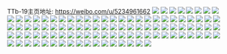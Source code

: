 TTb-19主页地址: https://weibo.com/u/5234961662 
![](https://wx4.sinaimg.cn/mw2000/005IhmFwly1h9jvw3ec6ij32dc35shdv.jpg) 
![](https://wx4.sinaimg.cn/mw2000/005IhmFwly1h9jvvwftx6j32dc35s4qs.jpg) 
![](https://wx4.sinaimg.cn/mw2000/005IhmFwly1h9jvw9feaxj31o0280hdt.jpg) 
![](https://wx4.sinaimg.cn/mw2000/005IhmFwly1h9jvw6mypdj31ac1pte81.jpg) 
![](https://wx4.sinaimg.cn/mw2000/005IhmFwly1h9jvw8av35j31cj1spnpd.jpg) 
![](https://wx4.sinaimg.cn/mw2000/005IhmFwly1h9jvw5pwvdj32dc35s7wk.jpg) 
![](https://wx4.sinaimg.cn/mw2000/005IhmFwly1h9jvw1tifij31o0280hdu.jpg) 
![](https://wx4.sinaimg.cn/mw2000/005IhmFwly1h9jvwxjtcdj31ve2hv1ky.jpg) 
![](https://wx4.sinaimg.cn/mw2000/005IhmFwly1h9jvx01f0uj32c0340hdv.jpg) 
![](https://wx4.sinaimg.cn/mw2000/005IhmFwly1h90whfayxkj32c0340b2b.jpg) 
![](https://wx4.sinaimg.cn/mw2000/005IhmFwly1h90whh3qgmj30v91vo1kx.jpg) 
![](https://wx4.sinaimg.cn/mw2000/005IhmFwly1h90wi7friuj30zg1r1new.jpg) 
![](https://wx4.sinaimg.cn/mw2000/005IhmFwly1h90wi71uyjj31if1pj1kx.jpg) 
![](https://wx4.sinaimg.cn/mw2000/005IhmFwly1h8s2ts5gcvj31o0280b29.jpg) 
![](https://wx4.sinaimg.cn/mw2000/005IhmFwly1h8s2tup4dmj31hn1zj4qp.jpg) 
![](https://wx4.sinaimg.cn/mw2000/005IhmFwly1h8s2tswikkj31o02807wh.jpg) 
![](https://wx4.sinaimg.cn/mw2000/005IhmFwly1h8s2trduvqj31o02804qp.jpg) 
![](https://wx4.sinaimg.cn/mw2000/005IhmFwly1h8ommarpwaj30v91votom.jpg) 
![](https://wx4.sinaimg.cn/mw2000/005IhmFwly1h8omkx96ocj31qg2bc7wh.jpg) 
![](https://wx4.sinaimg.cn/mw2000/005IhmFwly1h8jp9mbnr5j3200300qv6.jpg) 
![](https://wx4.sinaimg.cn/mw2000/005IhmFwly1h8jp9ohvzxj323u35snpd.jpg) 
![](https://wx4.sinaimg.cn/mw2000/005IhmFwly1h8jp9j567hj31o02807wh.jpg) 
![](https://wx4.sinaimg.cn/mw2000/005IhmFwly1h8jp9qmvrgj30v91voqnq.jpg) 
![](https://wx4.sinaimg.cn/mw2000/005IhmFwly1h8jp9w60vnj31o0280npd.jpg) 
![](https://wx4.sinaimg.cn/mw2000/005IhmFwly1h8jp9zjge5j30v91voaq7.jpg) 
![](https://wx4.sinaimg.cn/mw2000/005IhmFwly1h8jpa4314yj31o0280npd.jpg) 
![](https://wx4.sinaimg.cn/mw2000/005IhmFwly1h8jpad1r3vj32c01k0u0x.jpg) 
![](https://wx4.sinaimg.cn/mw2000/005IhmFwly1h8jpa8j1v4j31i4296b29.jpg) 
![](https://wx4.sinaimg.cn/mw2000/005IhmFwly1h7r4yokghaj31jn2277wi.jpg) 
![](https://wx4.sinaimg.cn/mw2000/005IhmFwly1h7r4ylt722j31o0280b2a.jpg) 
![](https://wx4.sinaimg.cn/mw2000/005IhmFwly1h7r4yqtsbaj31mf25w1ky.jpg) 
![](https://wx4.sinaimg.cn/mw2000/005IhmFwly1h7r4yvbh20j31kl23h4qq.jpg) 
![](https://wx4.sinaimg.cn/mw2000/005IhmFwly1h7r4yt1eatj31oa28db2a.jpg) 
![](https://wx4.sinaimg.cn/mw2000/005IhmFwgy1h7gih21z52j31z42mtkjl.jpg) 
![](https://wx4.sinaimg.cn/mw2000/005IhmFwgy1h7gih4674aj31hc280hdt.jpg) 
![](https://wx4.sinaimg.cn/mw2000/005IhmFwgy1h7gih3dvgvj31hb280kjl.jpg) 
![](https://wx4.sinaimg.cn/mw2000/005IhmFwgy1h7gihabiqfj31c4206akp.jpg) 
![](https://wx4.sinaimg.cn/mw2000/005IhmFwgy1h7gih9av9lj31o0280q72.jpg) 
![](https://wx4.sinaimg.cn/mw2000/005IhmFwgy1h7gitcpmb4j30sg5j4hdv.jpg) 
![](https://wx4.sinaimg.cn/mw2000/005IhmFwgy1h7gih6wvl8j31lb24fkiv.jpg) 
![](https://wx4.sinaimg.cn/mw2000/005IhmFwgy1h7gitij913j33402c01ky.jpg) 
![](https://wx4.sinaimg.cn/mw2000/005IhmFwgy1h7gigws484j322o340wyq.jpg) 
![](https://wx4.sinaimg.cn/mw2000/005IhmFwly1h7c0lek68aj30v91voqch.jpg) 
![](https://wx4.sinaimg.cn/mw2000/005IhmFwly1h78ju5l8pbj31dq22khdt.jpg) 
![](https://wx4.sinaimg.cn/mw2000/005IhmFwly1h78ju7gk79j31b61yrkjl.jpg) 
![](https://wx4.sinaimg.cn/mw2000/005IhmFwly1h78jucki08j30p811u7kn.jpg) 
![](https://wx4.sinaimg.cn/mw2000/005IhmFwly1h78jub3gigj321331nkbe.jpg) 
![](https://wx4.sinaimg.cn/mw2000/005IhmFwly1h6y4k9h2jkj31pf2dsu0x.jpg) 
![](https://wx4.sinaimg.cn/mw2000/005IhmFwly1h6y4k85q5vj31o02yoags.jpg) 
![](https://wx4.sinaimg.cn/mw2000/005IhmFwly1h6y4kan4z8j31qy2mex6p.jpg) 
![](https://wx4.sinaimg.cn/mw2000/005IhmFwly1h6y4kba2otj30wi1ycwhd.jpg) 
![](https://wx4.sinaimg.cn/mw2000/005IhmFwly1h6y4kc0rq7j311w1vcacz.jpg) 
![](https://wx4.sinaimg.cn/mw2000/005IhmFwly1h6y4kcvt7fj31o02yob29.jpg) 
![](https://wx4.sinaimg.cn/mw2000/005IhmFwly1h6y4kds6yvj30wi1yctp4.jpg) 
![](https://wx4.sinaimg.cn/mw2000/005IhmFwly1h6y4kequefj31xj2wax6p.jpg) 
![](https://wx4.sinaimg.cn/mw2000/005IhmFwly1h6y4kfsn0oj31o02k3n3j.jpg) 
![](https://wx4.sinaimg.cn/mw2000/005IhmFwgy1h6hi7n6tv9j31n027yqv5.jpg) 
![](https://wx4.sinaimg.cn/mw2000/005IhmFwgy1h6hi7i7eb3j317r1mbnhz.jpg) 
![](https://wx4.sinaimg.cn/mw2000/005IhmFwgy1h6hjtb0bxdj32c02c0kjn.jpg) 
![](https://wx4.sinaimg.cn/mw2000/005IhmFwgy1h6hic0phqgj32dc35stl2.jpg) 
![](https://wx4.sinaimg.cn/mw2000/005IhmFwgy1h6hjt2z2txj31us2h112i.jpg) 
![](https://wx4.sinaimg.cn/mw2000/005IhmFwgy1h6hi7ya7eej31o0280tfn.jpg) 
![](https://wx4.sinaimg.cn/mw2000/005IhmFwly1h69in5cmscj30v91voww8.jpg) 
![](https://wx4.sinaimg.cn/mw2000/005IhmFwly1h69imwgn6rj31vo0v9qv5.jpg) 
![](https://wx4.sinaimg.cn/mw2000/005IhmFwly1h69in744dqj31lm27sagb.jpg) 
![](https://wx4.sinaimg.cn/mw2000/005IhmFwly1h5ygx5fbkgj30m513dwnv.jpg) 
![](https://wx4.sinaimg.cn/mw2000/005IhmFwly1h5ygxi0pi7j329s11n4i2.jpg) 
![](https://wx4.sinaimg.cn/mw2000/005IhmFwly1h5ygxhbev0j335s1gddo1.jpg) 
![](https://wx4.sinaimg.cn/mw2000/005IhmFwly1h5yh1m3lwxj30v91vodw0.jpg) 
![](https://wx4.sinaimg.cn/mw2000/005IhmFwly1h5ygx8kmopj30sm125ten.jpg) 
![](https://wx4.sinaimg.cn/mw2000/005IhmFwly1gztkq3x487j30v91vok0w.jpg) 
![](https://wx4.sinaimg.cn/mw2000/005IhmFwly1gztkq7m69dj31a81xcngj.jpg) 
![](https://wx4.sinaimg.cn/mw2000/005IhmFwly1gztkqbps8nj30n40uutf5.jpg) 
![](https://wx4.sinaimg.cn/mw2000/005IhmFwly1gztkqd6fdbj30n20uraet.jpg) 
![](https://wx4.sinaimg.cn/mw2000/005IhmFwgy1gw4kt8s0kwj30q91kwwx2.jpg) 
![](https://wx4.sinaimg.cn/mw2000/005IhmFwgy1gw4ktdkb67j30q91kwdy6.jpg) 
![](https://wx4.sinaimg.cn/mw2000/005IhmFwgy1gvrrzkt3k0j323w2t67wi.jpg) 
![](https://wx4.sinaimg.cn/mw2000/005IhmFwgy1gvrs06d2hgj32802yoqv6.jpg) 
![](https://wx4.sinaimg.cn/mw2000/005IhmFwgy1gvrs0exohtj32802yonpe.jpg) 
![](https://wx4.sinaimg.cn/mw2000/005IhmFwgy1gvrrz6jwk6j323w2t7u0x.jpg) 
![](https://wx4.sinaimg.cn/mw2000/005IhmFwgy1gvrs0kk3umj31ya2lphdt.jpg) 
![](https://wx4.sinaimg.cn/mw2000/005IhmFwgy1gvrs0r9a9lj31yn2m7kjl.jpg) 
![](https://wx4.sinaimg.cn/mw2000/005IhmFwgy1gvrs0zxxn2j31zg2n9npd.jpg) 
![](https://wx4.sinaimg.cn/mw2000/005IhmFwgy1gvemmcf8uqj60v91voq7902.jpg) 
![](https://wx4.sinaimg.cn/mw2000/005IhmFwgy1gvemmb604oj62c02c0u0x02.jpg) 
![](https://wx4.sinaimg.cn/mw2000/005IhmFwly1guf06ofjdbj61as1y6qro02.jpg) 
![](https://wx4.sinaimg.cn/mw2000/005IhmFwly1gspzkfvzwwj32vu3u0x6r.jpg) 
![](https://wx4.sinaimg.cn/mw2000/005IhmFwly1gn9lhdsttoj31yb1gqb29.jpg) 
![](https://wx4.sinaimg.cn/mw2000/005IhmFwly1gn9lhd7kcoj31xg1g37wh.jpg) 
![](https://wx4.sinaimg.cn/mw2000/005IhmFwgy1gkj8v00y2oj31kw1kwx2e.jpg) 
![](https://wx4.sinaimg.cn/mw2000/005IhmFwgy1gkj8uzfnahj31id1idx5v.jpg) 
![](https://wx4.sinaimg.cn/mw2000/005IhmFwgy1gkj8v0ltuoj31kw1kwhcf.jpg) 
![](https://wx4.sinaimg.cn/mw2000/005IhmFwgy1gkj8v1ed8aj31kw1kw4qp.jpg) 
![](https://wx4.sinaimg.cn/mw2000/005IhmFwgy1gkj8v2eilnj314j14j1kx.jpg) 
![](https://wx4.sinaimg.cn/mw2000/005IhmFwgy1gkj8v3bui7j31kw1kw1kx.jpg) 
![](https://wx4.sinaimg.cn/mw2000/005IhmFwgy1gkj8v4189gj31kw1kwkjl.jpg) 
![](https://wx4.sinaimg.cn/mw2000/005IhmFwgy1gkj8v5l1u7j31kw1kwqv5.jpg) 
![](https://wx4.sinaimg.cn/mw2000/005IhmFwgy1gkj8v6cph7j31kw1kwdxl.jpg) 
![](https://wx4.sinaimg.cn/mw2000/005IhmFwgy1gd42fmrx7pj31o0280e2i.jpg) 
![](https://wx4.sinaimg.cn/mw2000/005IhmFwgy1gcsnr9xhhdj30u00u0n3c.jpg) 
